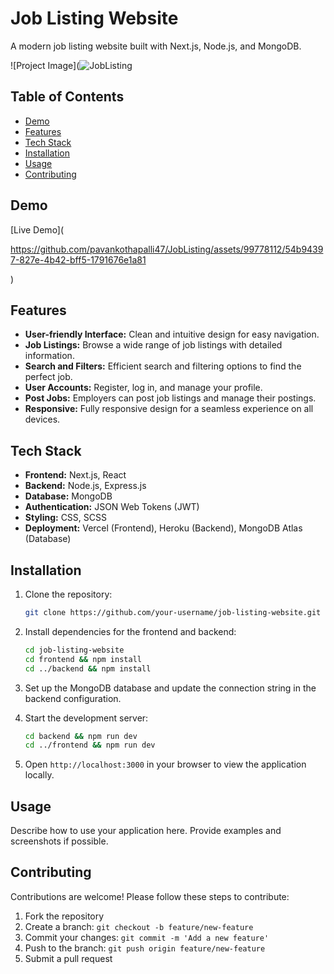 
# Job Listing Website

A modern job listing website built with Next.js, Node.js, and MongoDB.

![Project Image](![JobListing](https://github.com/pavankothapalli47/JobListing/assets/99778112/48500878-79f3-44dd-a30a-68972c298f98)

## Table of Contents

- [Demo](#demo)
- [Features](#features)
- [Tech Stack](#tech-stack)
- [Installation](#installation)
- [Usage](#usage)
- [Contributing](#contributing)


## Demo

[Live Demo](

https://github.com/pavankothapalli47/JobListing/assets/99778112/54b94397-827e-4b42-bff5-1791676e1a81

)

## Features

- **User-friendly Interface:** Clean and intuitive design for easy navigation.
- **Job Listings:** Browse a wide range of job listings with detailed information.
- **Search and Filters:** Efficient search and filtering options to find the perfect job.
- **User Accounts:** Register, log in, and manage your profile.
- **Post Jobs:** Employers can post job listings and manage their postings.
- **Responsive:** Fully responsive design for a seamless experience on all devices.

## Tech Stack

- **Frontend:** Next.js, React
- **Backend:** Node.js, Express.js
- **Database:** MongoDB
- **Authentication:** JSON Web Tokens (JWT)
- **Styling:** CSS, SCSS
- **Deployment:** Vercel (Frontend), Heroku (Backend), MongoDB Atlas (Database)

## Installation

1. Clone the repository:

   ```bash
   git clone https://github.com/your-username/job-listing-website.git
   ```

2. Install dependencies for the frontend and backend:

   ```bash
   cd job-listing-website
   cd frontend && npm install
   cd ../backend && npm install
   ```

3. Set up the MongoDB database and update the connection string in the backend configuration.

4. Start the development server:

   ```bash
   cd backend && npm run dev
   cd ../frontend && npm run dev
   ```

5. Open `http://localhost:3000` in your browser to view the application locally.

## Usage

Describe how to use your application here. Provide examples and screenshots if possible.

## Contributing

Contributions are welcome! Please follow these steps to contribute:

1. Fork the repository
2. Create a branch: `git checkout -b feature/new-feature`
3. Commit your changes: `git commit -m 'Add a new feature'`
4. Push to the branch: `git push origin feature/new-feature`
5. Submit a pull request


